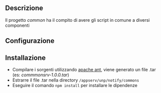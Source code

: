 ## Descrizione

Il progetto _common_ ha il compito di avere gli script in comune a diversi componenti

## Configurazione

## Installazione

* Compilare i sorgenti utilizzando [apache ant](https://ant.apache.org/), viene generato un file .tar (es: _commmonsrv-1.0.0.tar_)
* Estrarre il file .tar nella directory `/appserv/unp/notify/commons`
* Eseguire il comando `npm install` per installare le dipendenze

